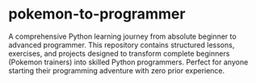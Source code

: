 # pokemon-to-programmer
A comprehensive Python learning journey from absolute beginner to advanced programmer. This repository contains structured lessons, exercises, and projects designed to transform complete beginners (Pokemon trainers) into skilled Python programmers. Perfect for anyone starting their programming adventure with zero prior experience.
